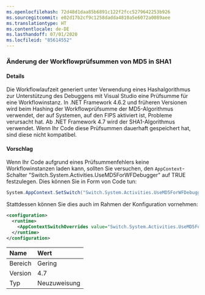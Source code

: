 ```yaml
---
ms.openlocfilehash: 72d48d1daa85b6891c122f2fcc5279642253b926
ms.sourcegitcommit: e02d17b2cf9c1258dadda4810a5e6072a0089aee
ms.translationtype: HT
ms.contentlocale: de-DE
ms.lasthandoff: 07/01/2020
ms.locfileid: "85614552"
---
```

### <a name="workflow-checksums-changed-from-md5-to-sha1"></a>Änderung der Workflowprüfsummen von MD5 in SHA1

#### <a name="details"></a>Details

Die Workflowlaufzeit generiert unter Verwendung eines Hashalgorithmus zur Unterstützung des Debuggens mit Visual Studio eine Prüfsumme für eine Workflowinstanz. In .NET Framework 4.6.2 und früheren Versionen wird beim Hashing der Workflowprüfsumme der MD5-Algorithmus verwendet, der auf Systemen, auf den FIPS aktiviert ist, Probleme verursacht hat. Ab .NET Framework 4.7 wird der SHA1-Algorithmus verwendet. Wenn Ihr Code diese Prüfsummen dauerhaft gespeichert hat, sind diese nicht kompatibel.

#### <a name="suggestion"></a>Vorschlag

Wenn Ihr Code aufgrund eines Prüfsummenfehlers keine Workflowinstanzen laden kann, sollten Sie versuchen, den `AppContext`-Schalter &quot;Switch.System.Activities.UseMD5ForWFDebugger&quot; auf TRUE festzulegen. Dies können Sie in Form von Code tun:

```csharp
System.AppContext.SetSwitch("Switch.System.Activities.UseMD5ForWFDebugger", true);
```

Stattdessen können Sie dies auch im Rahmen der Konfiguration vornehmen:

```xml
<configuration>
  <runtime>
    <AppContextSwitchOverrides value="Switch.System.Activities.UseMD5ForWFDebugger=true" />
  </runtime>
</configuration>
```

| Name    | Wert       |
|:--------|:------------|
| Bereich   | Gering       |
| Version | 4.7         |
| Typ    | Neuzuweisung |
